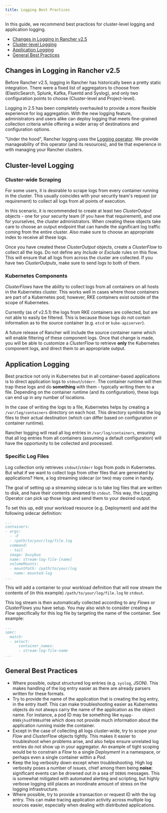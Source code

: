 ```yaml
---
title: Logging Best Practices
---
```


<head>
  <link rel="canonical" href="https://ranchermanager.docs.rancher.com/reference-guides/best-practices/rancher-managed-clusters/logging-best-practices"/>
</head>

In this guide, we recommend best practices for cluster-level logging and application logging.

- [Changes in Logging in Rancher v2.5](#changes-in-logging-in-rancher-v2-5)
- [Cluster-level Logging](#cluster-level-logging)
- [Application Logging](#application-logging)
- [General Best Practices](#general-best-practices)

## Changes in Logging in Rancher v2.5

Before Rancher v2.5, logging in Rancher has historically been a pretty static integration. There were a fixed list of aggregators to choose from (ElasticSearch, Splunk, Kafka, Fluentd and Syslog), and only two configuration points to choose (Cluster-level and Project-level).

Logging in 2.5 has been completely overhauled to provide a more flexible experience for log aggregation. With the new logging feature, administrators and users alike can deploy logging that meets fine-grained collection criteria while offering a wider array of destinations and configuration options.

"Under the hood", Rancher logging uses the [Logging operator](https://github.com/kube-logging/logging-operator). We provide manageability of this operator (and its resources), and tie that experience in with managing your Rancher clusters.

## Cluster-level Logging

### Cluster-wide Scraping

For some users, it is desirable to scrape logs from every container running in the cluster. This usually coincides with your security team's request (or requirement) to collect all logs from all points of execution.

In this scenario, it is recommended to create at least two _ClusterOutput_ objects - one for your security team (if you have that requirement), and one for yourselves, the cluster administrators. When creating these objects take care to choose an output endpoint that can handle the significant log traffic coming from the entire cluster. Also make sure to choose an appropriate index to receive all these logs.

Once you have created these _ClusterOutput_ objects, create a _ClusterFlow_ to collect all the logs. Do not define any _Include_ or _Exclude_ rules on this flow. This will ensure that all logs from across the cluster are collected. If you have two _ClusterOutputs_, make sure to send logs to both of them.

### Kubernetes Components

_ClusterFlows_ have the ability to collect logs from all containers on all hosts in the Kubernetes cluster. This works well in cases where those containers are part of a Kubernetes pod; however, RKE containers exist outside of the scope of Kubernetes.

Currently (as of v2.5.1) the logs from RKE containers are collected, but are not able to easily be filtered. This is because those logs do not contain information as to the source container (e.g. `etcd` or `kube-apiserver`).

A future release of Rancher will include the source container name which will enable filtering of these component logs. Once that change is made, you will be able to customize a _ClusterFlow_ to retrieve **only** the Kubernetes component logs, and direct them to an appropriate output.

## Application Logging

Best practice not only in Kubernetes but in all container-based applications is to direct application logs to `stdout`/`stderr`. The container runtime will then trap these logs and do **something** with them - typically writing them to a file. Depending on the container runtime (and its configuration), these logs can end up in any number of locations.

In the case of writing the logs to a file, Kubernetes helps by creating a `/var/log/containers` directory on each host. This directory symlinks the log files to their actual destination (which can differ based on configuration or container runtime).

Rancher logging will read all log entries in `/var/log/containers`, ensuring that all log entries from all containers (assuming a default configuration) will have the opportunity to be collected and processed.

### Specific Log Files

Log collection only retrieves `stdout`/`stderr` logs from pods in Kubernetes. But what if we want to collect logs from other files that are generated by applications? Here, a log streaming sidecar (or two) may come in handy.

The goal of setting up a streaming sidecar is to take log files that are written to disk, and have their contents streamed to `stdout`. This way, the Logging Operator can pick up those logs and send them to your desired output.

To set this up, edit your workload resource (e.g. Deployment) and add the following sidecar definition:

```yaml
...
containers:
- args:
  - -F
  - /path/to/your/log/file.log
  command:
  - tail
  image: busybox
  name: stream-log-file-[name]
  volumeMounts:
  - mountPath: /path/to/your/log
    name: mounted-log
...
```

This will add a container to your workload definition that will now stream the contents of (in this example) `/path/to/your/log/file.log` to `stdout`.

This log stream is then automatically collected according to any _Flows_ or _ClusterFlows_ you have setup. You may also wish to consider creating a _Flow_ specifically for this log file by targeting the name of the container. See example:

```yaml
...
spec:
  match:
  - select:
      container_names:
      - stream-log-file-name
...
```


## General Best Practices

- Where possible, output structured log entries (e.g. `syslog`, JSON). This makes handling of the log entry easier as there are already parsers written for these formats.
- Try to provide the name of the application that is creating the log entry, in the entry itself. This can make troubleshooting easier as Kubernetes objects do not always carry the name of the application as the object name. For instance, a pod ID may be something like `myapp-098kjhsdf098sdf98` which does not provide much information about the application running inside the container.
- Except in the case of collecting all logs cluster-wide, try to scope your _Flow_ and _ClusterFlow_ objects tightly. This makes it easier to troubleshoot when problems arise, and also helps ensure unrelated log entries do not show up in your aggregator. An example of tight scoping would be to constrain a _Flow_ to a single _Deployment_ in a namespace, or perhaps even a single container within a _Pod_.
- Keep the log verbosity down except when troubleshooting. High log verbosity poses a number of issues, chief among them being **noise**: significant events can be drowned out in a sea of `DEBUG` messages. This is somewhat mitigated with automated alerting and scripting, but highly verbose logging still places an inordinate amount of stress on the logging infrastructure.
- Where possible, try to provide a transaction or request ID with the log entry. This can make tracing application activity across multiple log sources easier, especially when dealing with distributed applications.